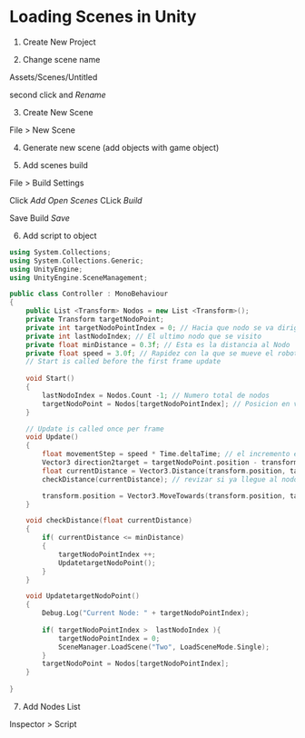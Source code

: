 # Loading Scenes in Unity

1. Create New Project

2. Change scene name

Assets/Scenes/Untitled

second click and *Rename*

3. Create New Scene

File > New Scene

4. Generate new scene (add objects with game object)

5. Add scenes build

File > Build Settings

Click *Add Open Scenes*
CLick *Build*

Save Build *Save*

6. Add script to object

```c++
using System.Collections;
using System.Collections.Generic;
using UnityEngine;
using UnityEngine.SceneManagement;

public class Controller : MonoBehaviour
{
    public List <Transform> Nodos = new List <Transform>();
    private Transform targetNodoPoint;
    private int targetNodoPointIndex = 0; // Hacia que nodo se va dirigir
	private int lastNodoIndex; // El ultimo nodo que se visito
	private float minDistance = 0.3f; // Esta es la distancia al Nodo
	private float speed = 3.0f; // Rapidez con la que se mueve el robot
    // Start is called before the first frame update
    
    void Start()
    {
        lastNodoIndex = Nodos.Count -1; // Numero total de nodos
        targetNodoPoint = Nodos[targetNodoPointIndex]; // Posicion en vector del nodo
    }

    // Update is called once per frame
    void Update()
    {
        float movementStep = speed * Time.deltaTime; // el incremento en el tiempo
        Vector3 direction2target = targetNodoPoint.position - transform.position; // vector de desplazamiento
        float currentDistance = Vector3.Distance(transform.position, targetNodoPoint.position);
        checkDistance(currentDistance); // revizar si ya llegue al nodo de evento

        transform.position = Vector3.MoveTowards(transform.position, targetNodoPoint.position, movementStep);
    }

    void checkDistance(float currentDistance)
	{
		if( currentDistance <= minDistance)
		{
			targetNodoPointIndex ++;
			UpdatetargetNodoPoint();
		}
	}        

	void UpdatetargetNodoPoint()
	{
		Debug.Log("Current Node: " + targetNodoPointIndex);	
		
		if( targetNodoPointIndex >  lastNodoIndex ){
			targetNodoPointIndex = 0;
			SceneManager.LoadScene("Two", LoadSceneMode.Single);
		}
		targetNodoPoint = Nodos[targetNodoPointIndex];
	}
    
}
```

7. Add Nodes List

Inspector > Script
